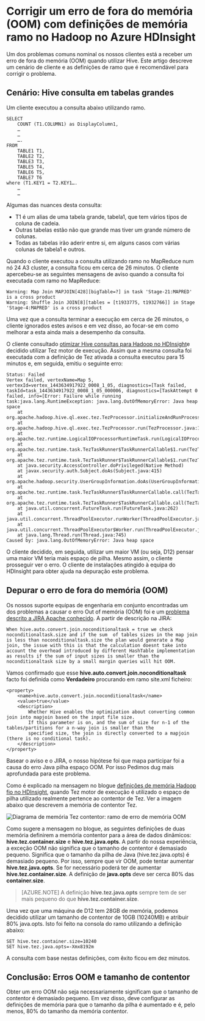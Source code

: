 <properties
    pageTitle="Fora do erro de memória (OOM) - definições de ramo | Microsoft Azure"
    description="Corrigir uma erro de memória esgotada (OOM) a partir de uma consulta de ramo no Hadoop no HDInsight. O cenário de cliente é uma consulta em muitas tabelas grandes."
    keywords="terminar as definições de ramo de erro, OOM, de memória"
    services="hdinsight"
    documentationCenter=""
    authors="rashimg"
    manager="jhubbard"
    editor="cgronlun"/>

<tags
    ms.service="hdinsight"
    ms.devlang="na"
    ms.topic="article"
    ms.tgt_pltfrm="na"
    ms.workload="big-data"
    ms.date="09/02/2016"
    ms.author="rashimg;jgao"/>

# <a name="fix-an-out-of-memory-oom-error-with-hive-memory-settings-in-hadoop-in-azure-hdinsight"></a>Corrigir um erro de fora do memória (OOM) com definições de memória ramo no Hadoop no Azure HDInsight

Um dos problemas comuns nominal os nossos clientes está a receber um erro de fora do memória (OOM) quando utilizar Hive. Este artigo descreve um cenário de cliente e as definições de ramo que é recomendável para corrigir o problema.

## <a name="scenario-hive-query-across-large-tables"></a>Cenário: Hive consulta em tabelas grandes

Um cliente executou a consulta abaixo utilizando ramo.

    SELECT
        COUNT (T1.COLUMN1) as DisplayColumn1,
        …
        …
        ….
    FROM
        TABLE1 T1,
        TABLE2 T2,
        TABLE3 T3,
        TABLE5 T4,
        TABLE6 T5,
        TABLE7 T6
    where (T1.KEY1 = T2.KEY1….
        …
        …

Algumas das nuances desta consulta:

* T1 é um alias de uma tabela grande, tabela1, que tem vários tipos de coluna de cadeia.
* Outras tabelas estão não que grande mas tiver um grande número de colunas.
* Todas as tabelas irão aderir entre si, em alguns casos com várias colunas de tabela1 e outros.

Quando o cliente executou a consulta utilizando ramo no MapReduce num nó 24 A3 cluster, a consulta ficou em cerca de 26 minutos. O cliente apercebeu-se as seguintes mensagens de aviso quando a consulta foi executada com ramo no MapReduce:

    Warning: Map Join MAPJOIN[428][bigTable=?] in task 'Stage-21:MAPRED' is a cross product
    Warning: Shuffle Join JOIN[8][tables = [t1933775, t1932766]] in Stage 'Stage-4:MAPRED' is a cross product

Uma vez que a consulta terminar a execução em cerca de 26 minutos, o cliente ignorados estes avisos e em vez disso, ao focar-se em como melhorar a esta ainda mais a desempenho da consulta.

O cliente consultado [otimizar Hive consultas para Hadoop no HDInsight](hdinsight-hadoop-optimize-hive-query.md)e decidido utilizar Tez motor de execução. Assim que a mesma consulta foi executada com a definição de Tez ativada a consulta executou para 15 minutos e, em seguida, emitiu o seguinte erro:

    Status: Failed
    Vertex failed, vertexName=Map 5, vertexId=vertex_1443634917922_0008_1_05, diagnostics=[Task failed, taskId=task_1443634917922_0008_1_05_000006, diagnostics=[TaskAttempt 0 failed, info=[Error: Failure while running task:java.lang.RuntimeException: java.lang.OutOfMemoryError: Java heap space
        at
    org.apache.hadoop.hive.ql.exec.tez.TezProcessor.initializeAndRunProcessor(TezProcessor.java:172)
        at org.apache.hadoop.hive.ql.exec.tez.TezProcessor.run(TezProcessor.java:138)
        at
    org.apache.tez.runtime.LogicalIOProcessorRuntimeTask.run(LogicalIOProcessorRuntimeTask.java:324)
        at
    org.apache.tez.runtime.task.TezTaskRunner$TaskRunnerCallable$1.run(TezTaskRunner.java:176)
        at
    org.apache.tez.runtime.task.TezTaskRunner$TaskRunnerCallable$1.run(TezTaskRunner.java:168)
        at java.security.AccessController.doPrivileged(Native Method)
        at javax.security.auth.Subject.doAs(Subject.java:415)
        at org.apache.hadoop.security.UserGroupInformation.doAs(UserGroupInformation.java:1628)
        at
    org.apache.tez.runtime.task.TezTaskRunner$TaskRunnerCallable.call(TezTaskRunner.java:168)
        at
    org.apache.tez.runtime.task.TezTaskRunner$TaskRunnerCallable.call(TezTaskRunner.java:163)
        at java.util.concurrent.FutureTask.run(FutureTask.java:262)
        at java.util.concurrent.ThreadPoolExecutor.runWorker(ThreadPoolExecutor.java:1145)
        at java.util.concurrent.ThreadPoolExecutor$Worker.run(ThreadPoolExecutor.java:615)
        at java.lang.Thread.run(Thread.java:745)
    Caused by: java.lang.OutOfMemoryError: Java heap space

O cliente decidido, em seguida, utilizar um maior VM (ou seja, D12) pensar uma maior VM teria mais espaço de pilha. Mesmo assim, o cliente prosseguir ver o erro. O cliente de instalações atingido à equipa do HDInsight para obter ajuda na depuração este problema.

## <a name="debug-the-out-of-memory-oom-error"></a>Depurar o erro de fora do memória (OOM)

Os nossos suporte equipas de engenharia em conjunto encontradas um dos problemas a causar o erro Out of memória (OOM) foi e um [problema descrito a JIRA Apache conhecido](https://issues.apache.org/jira/browse/HIVE-8306). A partir de descrição na JIRA:

    When hive.auto.convert.join.noconditionaltask = true we check noconditionaltask.size and if the sum  of tables sizes in the map join is less than noconditionaltask.size the plan would generate a Map join, the issue with this is that the calculation doesnt take into account the overhead introduced by different HashTable implementation as results if the sum of input sizes is smaller than the noconditionaltask size by a small margin queries will hit OOM.

Vamos confirmado que esse **hive.auto.convert.join.noconditionaltask** facto foi definida como **Verdadeiro** procurando em ramo site.xml ficheiro:

    <property>
        <name>hive.auto.convert.join.noconditionaltask</name>
        <value>true</value>
        <description>
            Whether Hive enables the optimization about converting common join into mapjoin based on the input file size.
            If this parameter is on, and the sum of size for n-1 of the tables/partitions for a n-way join is smaller than the
            specified size, the join is directly converted to a mapjoin (there is no conditional task).
        </description>
    </property>

Basear o aviso e o JIRA, o nosso hipótese foi que mapa participar foi a causa do erro Java pilha espaço OOM. Por isso Pedimos dug mais aprofundada para este problema.

Como é explicado na mensagem no blogue [definições de memória Hadoop fio no HDInsight](http://blogs.msdn.com/b/shanyu/archive/2014/07/31/hadoop-yarn-memory-settings-in-hdinsigh.aspx), quando Tez motor de execução é utilizado o espaço de pilha utilizado realmente pertence ao contentor de Tez. Ver a imagem abaixo que descrevem a memória de contentor Tez.

![Diagrama de memória Tez contentor: ramo de erro de memória OOM](./media/hdinsight-hadoop-hive-out-of-memory-error-oom/hive-out-of-memory-error-oom-tez-container-memory.png)


Como sugere a mensagem no blogue, as seguintes definições de duas memória definirem a memória contentor para a área de dados dinâmicos: **hive.tez.container.size** e **hive.tez.java.opts**. A partir do nossa experiência, a exceção OOM não significa que o tamanho de contentor é demasiado pequeno. Significa que o tamanho da pilha de Java (hive.tez.java.opts) é demasiado pequeno. Por isso, sempre que vir OOM, pode tentar aumentar **hive.tez.java.opts**. Se for necessário poderá ter de aumentar **hive.tez.container.size**. A definição de **java.opts** deve ser cerca 80% das **container.size**.

> [AZURE.NOTE]  A definição **hive.tez.java.opts** sempre tem de ser mais pequeno do que **hive.tez.container.size**.

Uma vez que uma máquina de D12 tem 28GB de memória, podemos decidido utilizar um tamanho de contentor de 10GB (10240MB) e atribuir 80% java.opts. Isto foi feito na consola do ramo utilizando a definição abaixo:

    SET hive.tez.container.size=10240
    SET hive.tez.java.opts=-Xmx8192m

A consulta com base nestas definições, com êxito ficou em dez minutos.

## <a name="conclusion-oom-errors-and-container-size"></a>Conclusão: Erros OOM e tamanho de contentor

Obter um erro OOM não seja necessariamente significam que o tamanho de contentor é demasiado pequeno. Em vez disso, deve configurar as definições de memória para que o tamanho da pilha é aumentado e é, pelo menos, 80% do tamanho da memória contentor.
